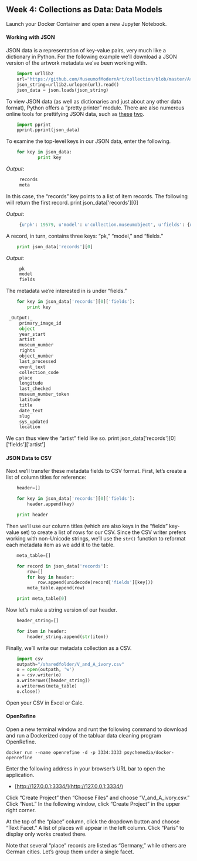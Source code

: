 ## Week 4: Collections as Data: Data Models

Launch your Docker Container and open a new Jupyter Notebook. 

#### Working with JSON
JSON data is a representation of key-value pairs, very much like a dictionary in Python. For the following example we’ll download a JSON version of the artwork metadata we’ve been working with.

```python
    import urllib2
    url="https://github.com/MuseumofModernArt/collection/blob/master/Artworks.json?raw=true"
    json_string=urllib2.urlopen(url).read()
    json_data = json.loads(json_string)
```
To view JSON data (as well as dictionaries and just about any other data format), Python offers a “pretty printer” module. There are also numerous online tools for prettifying JSON data, such as [these](http://jsonviewer.stack.hu/) [two](http://json.parser.online.fr/beta/).

```python
    import pprint
    pprint.pprint(json_data)
```
To examine the top-level keys in our JSON data, enter the following.

```python
    for key in json_data:
            print key
```
 _Output_:

```python
     records
     meta
```
In this case, the “records” key points to a list of item records. The following will return the first record.
    print json_data['records'][0]

 _Output_:

```python
     {u'pk': 19579, u'model': u'collection.museumobject', u'fields': {u'primary_image_id': u'2006AJ6728', u'object': u'Cabinet', u'year_start': 1600, u'artist': u'Fiamengo, Iacopo', u'museum_number': u'W.36:1, 2-1981', u'rights': 3, u'object_number': u'O61539', u'last_processed': u'2016-04-30 02:11:57', u'event_text': u'', u'collection_code': u'FWK', u'place': u'Naples', u'longitude': u'14.25185000', u'last_checked': u'2016-04-30 02:11:57', u'museum_number_token': u'w361981', u'latitude': u'40.83990100', u'title': u'', u'date_text': u'about 1600 (Made)\nca. 1600 (made)', u'slug': u'cabinet-fiamengo-iacopo', u'sys_updated': u'2015-12-11 00:00:00', u'location': u'Europe 1600-1815, room 6, case CA11'}}
```

A record, in turn, contains three keys: “pk,” “model,” and “fields.”

```python
    print json_data['records'][0]
```
 _Output:_

```python
     pk
     model
     fields
```
The metadata we’re interested in is under “fields.”
```python
    for key in json_data['records'][0]['fields']:
        print key
```
```python
 _Output:_
     primary_image_id
     object
     year_start
     artist
     museum_number
     rights
     object_number
     last_processed
     event_text
     collection_code
     place
     longitude
     last_checked
     museum_number_token
     latitude
     title
     date_text
     slug
     sys_updated
     location
```
We can thus view the “artist” field like so.
    print json_data['records'][0]['fields']['artist']

#### JSON Data to CSV
Next we’ll transfer these metadata fields to CSV format. First, let’s create a list of column titles for reference:

```python
    header=[]

    for key in json_data['records'][0]['fields']:
        header.append(key)

    print header
```
Then we’ll use our column titles (which are also keys in the “fields” key-value set) to create a list of rows for our CSV. Since the CSV writer prefers working with non-Unicode strings, we’ll use the `str()` function to reformat each metadata item as we add it to the table.

```python
    meta_table=[]

    for record in json_data['records']:
        row=[]
        for key in header:
            row.append(unidecode(record['fields'][key]))
        meta_table.append(row)

    print meta_table[0]
```
Now let’s make a string version of our header.

```python
    header_string=[]

    for item in header:
        header_string.append(str(item))
```
Finally, we’ll write our metadata collection as a CSV.

```python
    import csv
    outpath="/sharedfolder/V_and_A_ivory.csv"
    o = open(outpath, 'w')
    a = csv.writer(o)
    a.writerows([header_string])
    a.writerows(meta_table)
    o.close()
```
Open your CSV in Excel or Calc.


#### OpenRefine

Open a new terminal window and runt the following command to download and run a Dockerized copy of the tabluar data cleaning program OpenRefine.

```
docker run --name openrefine -d -p 3334:3333 psychemedia/docker-openrefine
```

Enter the following address in your browser’s URL bar to open the application.

- [http://127.0.0.1:3334/](http://127.0.0.1:3334/)

Click “Create Project” then “Choose Files” and choose “V\_and\_A\_ivory.csv.” Click “Next.” In the following window, click “Create Project” in the upper right corner.

At the top of the “place” column, click the dropdown button and choose “Text Facet.” A list of places will appear in the left column. Click “Paris” to display only works created there.

Note that several “place” records are listed as “Germany,” while others are German cities. Let’s group them under a single facet.

